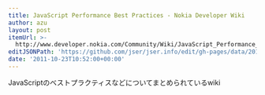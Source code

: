 ```yaml
---
title: JavaScript Performance Best Practices - Nokia Developer Wiki
author: azu
layout: post
itemUrl: >-
  http://www.developer.nokia.com/Community/Wiki/JavaScript_Performance_Best_Practices
editJSONPath: 'https://github.com/jser/jser.info/edit/gh-pages/data/2011/10/index.json'
date: '2011-10-23T10:52:00+00:00'
---
```

JavaScriptのベストプラクティスなどについてまとめられているwiki
